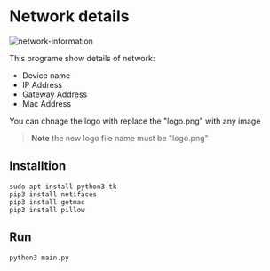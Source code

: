 <h1>Network details</h1>
<img src="https://i.ibb.co/2SHx1yY/network-information.png" alt="network-information" border="0">
<p>This programe show details of network:
<ul>
  <li>Device name</li>
  <li>IP Address</li>
  <li>Gateway Address</li>
  <li>Mac Address</li>
</ul>
</p>
<p>You can chnage the logo with replace the "logo.png" with any image</p>

> **Note**
> the new logo file name must be "logo.png"

<h2>Installtion</h2>
<code>sudo apt install python3-tk</code>
<br />
<code>pip3 install netifaces</code>
<br />
<code>pip3 install getmac</code>
<br />
<code>pip3 install pillow</code>

<h2>Run</h2>
<code>python3 main.py</code>
